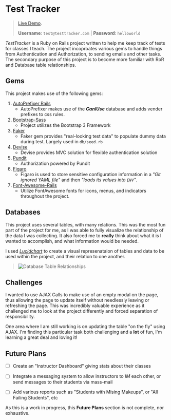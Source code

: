 # Test Tracker

>[Live Demo](https://exam-tracker.herokuapp.com).
>
>**Username**: `test@testtracker.com`  |  **Password**: `helloworld`


_TestTracker_ is a Ruby on Rails project written to help me keep track of tests for classes I teach.  The project incoproates various gems to handle things from Authentication and Authorization, to sending emails and other tasks.  The secondary purpose of this project is to become more familiar with RoR and Database table relationships.

## Gems
This project makes use of the following gems:
1. [AutoPrefixer Rails](https://github.com/ai/autoprefixer-rails)
    * AutoPrefixer makes use of the ___CanIUse___ database and adds vender prefixes to css rules.
2. [Bootstrap-Sass](https://github.com/twbs/bootstrap-sass)
    * Project utilizes the Bootstrap 3 Framework
3. [Faker](https://github.com/stympy/faker)
    * Faker gem provides "real-looking test data" to populate dummy data during test.  Largely used in `db/seed.rb`
4. [Devise](https://github.com/plataformatec/devise)
    * Devise provides MVC solution for flexible authentication solution
5. [Pundit](https://github.com/varvet/pundit)
    * Authorization powered by Pundit
6. [Figaro](https://github.com/laserlemon/figaro)
    * Figaro is used to store sensitive configuration information in a _"Git ignored YAML file"_ and then _"loads its values into `ENV`"_.
7. [Font-Awesome-Rails](https://github.com/bokmann/font-awesome-rails)
    * Utilize FontAwesome fonts for icons, menus, and indicators throughout the project.


## Databases
This project uses several tables, with many relations.  This was the most fun part of the project for me, as I was able to fully visualize the relationship of the data I was collecting.  It also forced me to __really__ think about what it is I wanted to accomplish, and what information would be needed.

I used [_Lucidchart_](https://www.lucidchart.com) to create a visual represenataion of tables and data to be used within the project, and their relation to one another.

>![Database Table Relationships](http://i66.tinypic.com/2z6cmzk.jpg)
 
 
 ## Challenges
 I wanted to use AJAX Calls to make use of an empty modal on the page, thus allowing the page to update itself without needlessly leaving or refreshing the page.  This was incredibly valuable experience as it challenged me to look at the project differently and forced separation of responsibility.
 
 One area where I am still working is on updating the table "on the fly" using AJAX.  I'm finding this particular task both challenging and a **lot** of fun, I'm learning a great deal and loving it!
 
 ## Future Plans
 - [ ] Create an "Instructor Dashboard" giving stats about their classes
 - [ ] Integrate a messaging system to allow instructors to _IM_ each other, or send messages to their students via mass-mail
 - [ ] Add various reports such as "Students with Mising Makeups", or "All Failing Students", etc
 
 
As this is a work in progress, this **Future Plans** section is not complete, nor exhaustive.


 